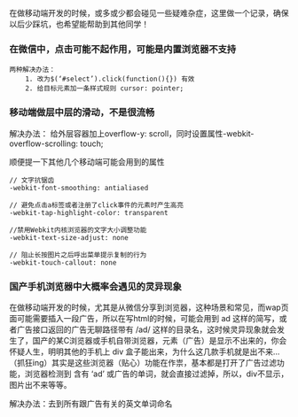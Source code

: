 在做移动端开发的时候，或多或少都会碰见一些疑难杂症，这里做一个记录，确保以后少踩坑，也希望能帮助到其他同学！

### 在微信中，点击可能不起作用，可能是内置浏览器不支持
    两种解决办法：
        1. 改为$(‘#select’).click(function(){}) 有效
        2. 给目标元素加一条样式规则 cursor: pointer;

### 移动端做层中层的滑动，不是很流畅
  解决办法：
    给外层容器加上overflow-y: scroll，同时设置属性-webkit-overflow-scrolling: touch;
  
  顺便提一下其他几个移动端可能会用到的属性
    
    // 文字抗锯齿
    -webkit-font-smoothing: antialiased
    
    // 避免点击a标签或者注册了click事件的元素时产生高亮
    -webkit-tap-highlight-color: transparent
    
    //禁用Webkit内核浏览器的文字大小调整功能
    -webkit-text-size-adjust: none
    
    // 阻止长按图片之后呼出菜单提示复制的行为 
    -webkit-touch-callout: none
    
### 国产手机浏览器中大概率会遇见的灵异现象
  在做移动端开发的时候，尤其是从微信分享到浏览器，这种场景和常见，而wap页面可能需要插入一段广告，所以在写html的时候，可能会用到 ad 这样的简写，或者广告接口返回的广告无聊路径带有 /ad/ 这样的目录名，这时候灵异现象就会发生了，国产的某C浏览器或手机自带浏览器，元素（广告）是显示不出来的，你会怀疑人生，明明其他的手机上 div 盒子能出来，为什么这几款手机就是出不来...（抓狂ing）其实是这些浏览器（贴心）功能在作祟，基本都是打开了广告过滤功能，浏览器检测到 含有 ‘ad’ 或广告的单词，就会直接过滤掉，所以，div不显示，图片出不来等等。
    
  解决办法：去到所有跟广告有关的英文单词命名
